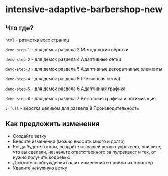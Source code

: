 # intensive-adaptive-barbershop-new

## Что где?

`html`        - разметка всех страниц

`demo-step-1` - для демок раздела 2 Методологии вёрстки

`demo-step-2` - для демок раздела 4 Адаптивные сетки

`demo-step-3` - для демок раздела 5 Адаптивные декоративные элементы

`demo-step-4` - для демок раздела 5 (Резиновая сетка)

`demo-step-5` - для демок раздела 6 Адаптивная графика

`demo-step-6` - для демок раздела 7 Векторная графика и оптимизация

`z-full`      - вёрстка целиком для раздела 8 Производительность


## Как предложить изменения

* Создайте ветку
* Внесите изменения (можно вносить много и долго)
* Когда будете готовы, создайте из вашей ветки пулреквест, опишите, что вы сделали, назначьте ответственного за пулреквест и тех, от нужно получить кодревью
* Дождитесь обсуждения ваших изменений и приёма их в мастер
* Удалите ненужную ветку
